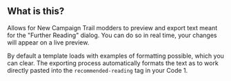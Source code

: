 ## What is this?

Allows for New Campaign Trail modders to preview and export text meant for the "Further Reading" dialog.
You can do so in real time, your changes will appear on a live preview.

By default a template loads with examples of formatting possible, which you can clear.
The exporting process automatically formats the text as to work directly pasted into the `recommended-reading` tag in your Code 1.
